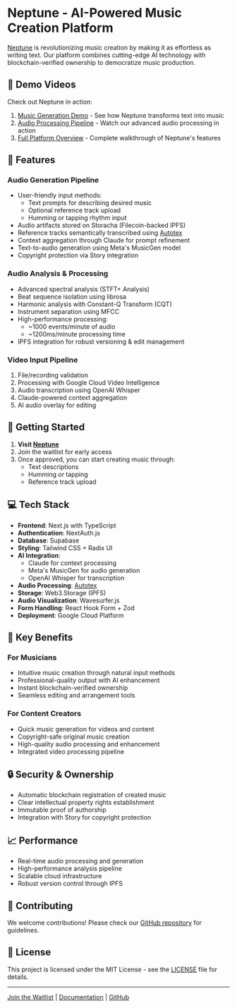 # Neptune - AI-Powered Music Creation Platform

[Neptune](https://www.useneptune.xyz/) is revolutionizing music creation by making it as effortless as writing text. Our platform combines cutting-edge AI technology with blockchain-verified ownership to democratize music production.

## 🎥 Demo Videos

Check out Neptune in action:

1. [Music Generation Demo](https://www.youtube.com/watch?v=HzEEJJzjGtU) - See how Neptune transforms text into music
2. [Audio Processing Pipeline](https://www.youtube.com/watch?v=ZsCSun0rFJ0) - Watch our advanced audio processing in action
3. [Full Platform Overview](https://www.youtube.com/watch?v=7qGZ3mJmt9c) - Complete walkthrough of Neptune's features

## 🎵 Features

### Audio Generation Pipeline
- User-friendly input methods:
  - Text prompts for describing desired music
  - Optional reference track upload
  - Humming or tapping rhythm input
- Audio artifacts stored on Storacha (Filecoin-backed IPFS)
- Reference tracks semantically transcribed using [Autotex](https://github.com/HariSrikanth/autotex)
- Context aggregation through Claude for prompt refinement
- Text-to-audio generation using Meta's MusicGen model
- Copyright protection via Story integration

### Audio Analysis & Processing
- Advanced spectral analysis (STFT+ Analysis)
- Beat sequence isolation using librosa
- Harmonic analysis with Constant-Q Transform (CQT)
- Instrument separation using MFCC
- High-performance processing:
  - ~1000 events/minute of audio
  - ~1200ms/minute processing time
- IPFS integration for robust versioning & edit management

### Video Input Pipeline
1. File/recording validation
2. Processing with Google Cloud Video Intelligence
3. Audio transcription using OpenAI Whisper
4. Claude-powered context aggregation
5. AI audio overlay for editing

## 🚀 Getting Started

1. **Visit [Neptune](https://www.useneptune.xyz/)**
2. Join the waitlist for early access
3. Once approved, you can start creating music through:
   - Text descriptions
   - Humming or tapping
   - Reference track upload

## 💻 Tech Stack

- **Frontend**: Next.js with TypeScript
- **Authentication**: NextAuth.js
- **Database**: Supabase
- **Styling**: Tailwind CSS + Radix UI
- **AI Integration**: 
  - Claude for context processing
  - Meta's MusicGen for audio generation
  - OpenAI Whisper for transcription
- **Audio Processing**: [Autotex](https://github.com/HariSrikanth/autotex)
- **Storage**: Web3.Storage (IPFS)
- **Audio Visualization**: Wavesurfer.js
- **Form Handling**: React Hook Form + Zod
- **Deployment**: Google Cloud Platform

## 🎯 Key Benefits

### For Musicians
- Intuitive music creation through natural input methods
- Professional-quality output with AI enhancement
- Instant blockchain-verified ownership
- Seamless editing and arrangement tools

### For Content Creators
- Quick music generation for videos and content
- Copyright-safe original music creation
- High-quality audio processing and enhancement
- Integrated video processing pipeline

## 🔒 Security & Ownership

- Automatic blockchain registration of created music
- Clear intellectual property rights establishment
- Immutable proof of authorship
- Integration with Story for copyright protection

## 📈 Performance

- Real-time audio processing and generation
- High-performance analysis pipeline
- Scalable cloud infrastructure
- Robust version control through IPFS

## 🤝 Contributing

We welcome contributions! Please check our [GitHub repository](https://github.com/yourusername/neptune) for guidelines.

## 📄 License

This project is licensed under the MIT License - see the [LICENSE](LICENSE) file for details.

---

[Join the Waitlist](https://www.useneptune.xyz/) | [Documentation](https://docs.useneptune.xyz) | [GitHub](https://github.com/yourusername/neptune)
